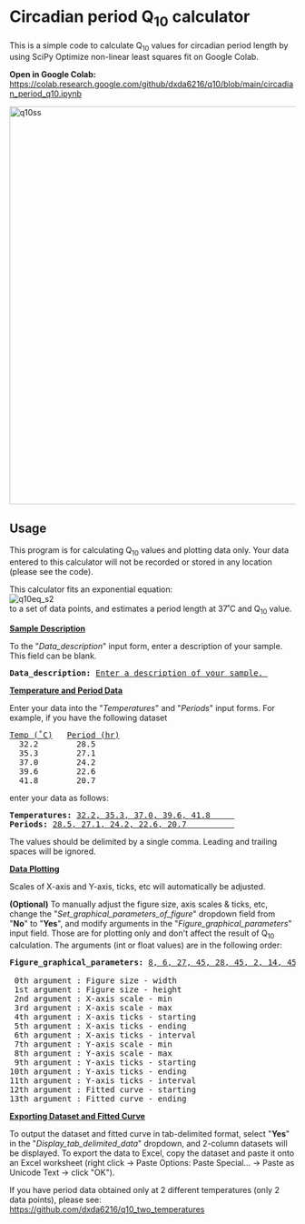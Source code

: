 # Circadian period Q<sub>10</sub> calculator
This is a simple code to calculate Q<sub>10</sub> values for circadian period length by using SciPy Optimize non-linear least squares fit on Google Colab.

**Open in Google Colab:**<br/>
https://colab.research.google.com/github/dxda6216/q10/blob/main/circadian_period_q10.ipynb

<img width="700" alt="q10ss" src="https://user-images.githubusercontent.com/101025597/157565673-5f3826cb-7808-4b62-8908-efda81ab1b93.png">

## Usage

This program is for calculating Q<sub>10</sub> values and plotting data only. Your data entered to this calculator will not be recorded or stored in any location (please see the code).

This calculator fits an exponential equation:<br />
![q10eq_s2](https://user-images.githubusercontent.com/101025597/157140650-b4d4112d-d1ea-4ffb-98b8-dbb24e2e45a7.png) <br />
to a set of data points, and estimates a period length at 37˚C and Q<sub>10</sub> value.

<b><ins>Sample Description</ins></b>

To the "<i>Data_description</i>" input form, enter a description of your sample. This field can be blank.

<pre><b>Data_description:</b> <ins>Enter a description of your sample. </ins></pre>

<b><ins>Temperature and Period Data</ins></b>

Enter your data into the "<i>Temperatures</i>" and "<i>Periods</i>" input forms.
For example, if you have the following dataset

<pre><ins>Temp (˚C)</ins>   <ins>Period (hr)</ins>
  32.2        28.5
  35.3        27.1
  37.0        24.2
  39.6        22.6
  41.8        20.7</pre>
enter your data as follows:
<pre><b>Temperatures:</b> <ins>32.2, 35.3, 37.0, 39.6, 41.8     </ins>
<b>Periods:</b> <ins>28.5, 27.1, 24.2, 22.6, 20.7          </ins></pre>
The values should be delimited by a single comma. Leading and trailing spaces will be ignored.

<b><ins>Data Plotting</ins></b>

Scales of X-axis and Y-axis, ticks, etc will automatically be adjusted.

<b>(Optional)</b> To manually adjust the figure size, axis scales & ticks, etc, change the "<i>Set_graphical_parameters_of_figure</i>" dropdown field from "<b>No</b>" to "<b>Yes</b>", and modify arguments in the "<i>Figure_graphical_parameters</i>" input field. Those are for plotting only and don't affect the result of Q<sub>10</sub> calculation. The arguments (int or float values) are in the following order:
<pre><b>Figure_graphical_parameters:</b> <ins>8, 6, 27, 45, 28, 45, 2, 14, 45, 14, 45, 2, 28, 43     </ins>

 0th argument : Figure size - width
 1st argument : Figure size - height
 2nd argument : X-axis scale - min
 3rd argument : X-axis scale - max
 4th argument : X-axis ticks - starting
 5th argument : X-axis ticks - ending
 6th argument : X-axis ticks - interval
 7th argument : Y-axis scale - min
 8th argument : Y-axis scale - max
 9th argument : Y-axis ticks - starting
10th argument : Y-axis ticks - ending
11th argument : Y-axis ticks - interval
12th argument : Fitted curve - starting
13th argument : Fitted curve - ending</pre>

<b><ins>Exporting Dataset and Fitted Curve</ins></b>

To output the dataset and fitted curve in tab-delimited format, select "<b>Yes</b>" in the "<i>Display_tab_delimited_data</i>" dropdown, and 2-column datasets will be displayed. To export the data to Excel, copy the dataset and paste it onto an Excel worksheet (right click →  Paste Options: Paste Special... → Paste as Unicode Text → click "OK").

If you have period data obtained only at 2 different temperatures (only 2 data points), please see:
https://github.com/dxda6216/q10_two_temperatures
